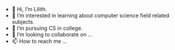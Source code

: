 - 👋 Hi, I’m Lilith.
- 👀 I’m interested in learning about computer science field related subjects.
- 🌱 I’m pursuing CS in college.
- 💞️ I’m looking to collaborate on ...
- 📫 How to reach me ...

<!---
LilithMay26/LilithMay26 is a ✨ special ✨ repository because its `README.md` (this file) appears on your GitHub profile.
You can click the Preview link to take a look at your changes.
--->
